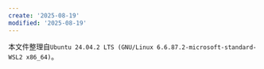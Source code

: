 ```yaml
---
create: '2025-08-19'
modified: '2025-08-19'
---
```


本文件整理自`Ubuntu 24.04.2 LTS (GNU/Linux 6.6.87.2-microsoft-standard-WSL2 x86_64)`。